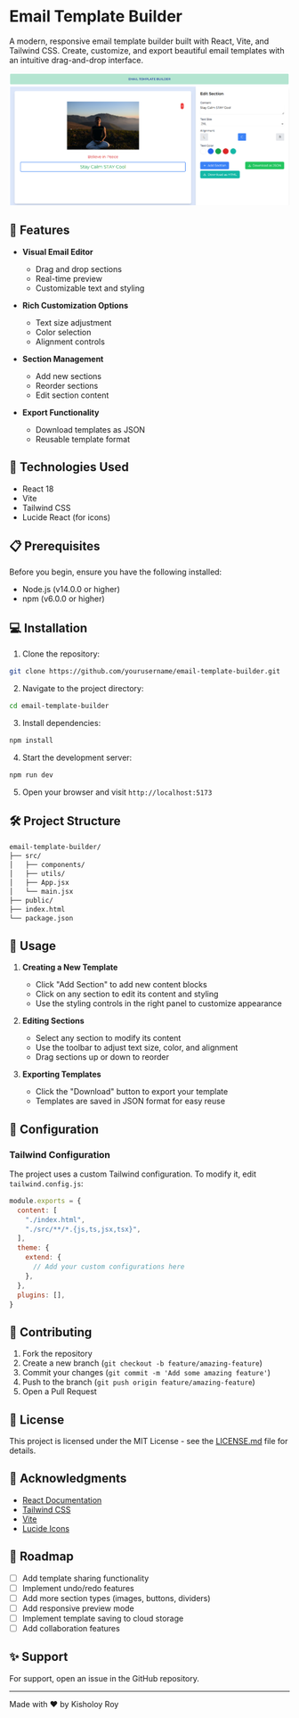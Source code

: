 # Email Template Builder

A modern, responsive email template builder built with React, Vite, and Tailwind CSS. Create, customize, and export beautiful email templates with an intuitive drag-and-drop interface.

![Email Template Builder Screenshot](./src/assets/screenshot.png)

## 🌟 Features

- **Visual Email Editor**
  - Drag and drop sections
  - Real-time preview
  - Customizable text and styling

- **Rich Customization Options**
  - Text size adjustment
  - Color selection
  - Alignment controls

- **Section Management**
  - Add new sections
  - Reorder sections
  - Edit section content

- **Export Functionality**
  - Download templates as JSON
  - Reusable template format

## 🚀 Technologies Used

- React 18
- Vite
- Tailwind CSS
- Lucide React (for icons)

## 📋 Prerequisites

Before you begin, ensure you have the following installed:
- Node.js (v14.0.0 or higher)
- npm (v6.0.0 or higher)

## 💻 Installation

1. Clone the repository:
```bash
git clone https://github.com/yourusername/email-template-builder.git
```

2. Navigate to the project directory:
```bash
cd email-template-builder
```

3. Install dependencies:
```bash
npm install
```

4. Start the development server:
```bash
npm run dev
```

5. Open your browser and visit `http://localhost:5173`

## 🛠️ Project Structure

```
email-template-builder/
├── src/
│   ├── components/
│   ├── utils/
│   ├── App.jsx
│   └── main.jsx
├── public/
├── index.html
└── package.json
```

## 📝 Usage

1. **Creating a New Template**
   - Click "Add Section" to add new content blocks
   - Click on any section to edit its content and styling
   - Use the styling controls in the right panel to customize appearance

2. **Editing Sections**
   - Select any section to modify its content
   - Use the toolbar to adjust text size, color, and alignment
   - Drag sections up or down to reorder

3. **Exporting Templates**
   - Click the "Download" button to export your template
   - Templates are saved in JSON format for easy reuse

## 🔧 Configuration

### Tailwind Configuration

The project uses a custom Tailwind configuration. To modify it, edit `tailwind.config.js`:

```javascript
module.exports = {
  content: [
    "./index.html",
    "./src/**/*.{js,ts,jsx,tsx}",
  ],
  theme: {
    extend: {
      // Add your custom configurations here
    },
  },
  plugins: [],
}
```

## 🤝 Contributing

1. Fork the repository
2. Create a new branch (`git checkout -b feature/amazing-feature`)
3. Commit your changes (`git commit -m 'Add some amazing feature'`)
4. Push to the branch (`git push origin feature/amazing-feature`)
5. Open a Pull Request

## 📜 License

This project is licensed under the MIT License - see the [LICENSE.md](LICENSE.md) file for details.

## 👏 Acknowledgments

- [React Documentation](https://reactjs.org/)
- [Tailwind CSS](https://tailwindcss.com/)
- [Vite](https://vitejs.dev/)
- [Lucide Icons](https://lucide.dev/)

## 🎯 Roadmap

- [ ] Add template sharing functionality
- [ ] Implement undo/redo features
- [ ] Add more section types (images, buttons, dividers)
- [ ] Add responsive preview mode
- [ ] Implement template saving to cloud storage
- [ ] Add collaboration features

## ✨ Support

For support, open an issue in the GitHub repository.

---

Made with ❤️ by Kisholoy Roy
